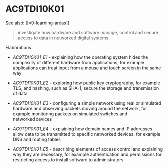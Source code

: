 
# AC9TDI10K01 

See also: [[v9-learning-areas]]

> investigate how hardware and software manage, control and secure access to data in networked digital systems

Elaborations


- _AC9TDI10K01_E1_ - explaining how the operating system hides the complexity of different hardware from applications, for example applications can treat input from a mouse and touch screen in the same way

- _AC9TDI10K01_E2_ - exploring how public key cryptography, for example TLS, and hashing, such as SHA-1, secure the storage and transmission of data

- _AC9TDI10K01_E3_ - configuring a simple network using real or simulated hardware and observing packets moving around the network, for example monitoring packets on simulated switches and networked devices

- _AC9TDI10K01_E4_ - explaining how domain names and IP addresses allow data to be transmitted to specific networked devices, for example DNS and routing tables

- _AC9TDI10K01_E5_ - describing elements of access control and explaining why they are necessary, for example authentication and permissions for restricting access to install software to administrators
